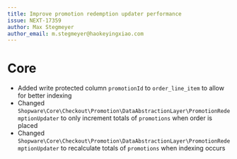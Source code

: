 ```yaml
---
title: Improve promotion redemption updater performance
issue: NEXT-17359
author: Max Stegmeyer
author_email: m.stegmeyer@haokeyingxiao.com
---
```

# Core
* Added write protected column `promotionId` to `order_line_item` to allow for better indexing
* Changed `Shopware\Core\Checkout\Promotion\DataAbstractionLayer\PromotionRedemptionUpdater` to only increment totals of `promotions` when order is placed
* Changed `Shopware\Core\Checkout\Promotion\DataAbstractionLayer\PromotionRedemptionUpdater` to recalculate totals of `promotions` when indexing occurs

